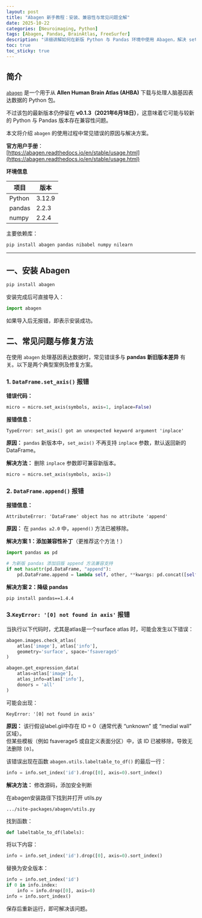 ```yaml
---
layout: post
title: "Abagen 新手教程：安装、兼容性与常见问题全解"
date: 2025-10-22
categories: [Neuroimaging, Python]
tags: [Abagen, Pandas, BrainAtlas, FreeSurfer]
description: "详细讲解如何在新版 Python 与 Pandas 环境中使用 Abagen，解决 set_axis、append、KeyError '[0] not found in axis' 等常见问题。"
toc: true
toc_sticky: true
---
```


##  简介

[`abagen`](https://github.com/netneurolab/abagen) 是一个用于从 **Allen Human Brain Atlas (AHBA)** 下载与处理人脑基因表达数据的 Python 包。

不过该包的最新版本仍停留在 **v0.1.3（2021年6月18日）**，这意味着它可能与较新的 Python 与 Pandas 版本存在兼容性问题。

本文将介绍 `abagen` 的使用过程中常见错误的原因与解决方案。

 **官方用户手册**：  
[https://abagen.readthedocs.io/en/stable/usage.html](https://abagen.readthedocs.io/en/stable/usage.html)



**环境信息**

| 项目 | 版本 |
|------|------|
| Python | 3.12.9 |
| pandas | 2.2.3 |
| numpy | 2.2.4 |

主要依赖库：

```bash
pip install abagen pandas nibabel numpy nilearn
```

---

## 一、安装 Abagen

```bash
pip install abagen
```

安装完成后可直接导入：

```python
import abagen
```

如果导入后无报错，即表示安装成功。



## 二、常见问题与修复方法

在使用 `abagen` 处理基因表达数据时，常见错误多与 **pandas 新旧版本差异** 有关。以下是两个典型案例及修复方案。


###  1. `DataFrame.set_axis()` 报错

**错误代码：**

```python
micro = micro.set_axis(symbols, axis=1, inplace=False)
```

**报错信息：**

```
TypeError: set_axis() got an unexpected keyword argument 'inplace'
```

**原因：**  `pandas` 新版本中，`set_axis()` 不再支持 `inplace` 参数，默认返回新的 DataFrame。



**解决方法：** 删除 `inplace` 参数即可兼容新版本。

```python
micro = micro.set_axis(symbols, axis=1)
```




###  2. `DataFrame.append()` 报错

**报错信息：**

```
AttributeError: 'DataFrame' object has no attribute 'append'
```

**原因：** 在 `pandas ≥2.0` 中，`append()` 方法已被移除。


**解决方案 1：添加兼容性补丁**（更推荐这个方法！）

```python
import pandas as pd

# 为新版 pandas 添加旧版 append 方法兼容支持
if not hasattr(pd.DataFrame, "append"):
    pd.DataFrame.append = lambda self, other, **kwargs: pd.concat([self, other], **kwargs)
```

**解决方案 2：降级 pandas**

```bash
pip install pandas==1.4.4
```




### 3.`KeyError: '[0] not found in axis'` 报错

当执行以下代码时，尤其是atlas是一个surface atlas 时，可能会发生以下错误：

```python
abagen.images.check_atlas(
    atlas['image'], atlas['info'], 
    geometry='surface', space='fsaverage5'
)

abagen.get_expression_data(
    atlas=atlas['image'],
    atlas_info=atlas['info'],
    donors = 'all'
)
```

可能会出现：

```
KeyError: '[0] not found in axis'
```



**原因：** 该行假设label.gii中存在 ID = 0（通常代表 “unknown” 或 “medial wall” 区域）。  
但某些模板（例如 fsaverage5 或自定义表面分区）中，该 ID 已被移除，导致无法删除 `[0]`。

该错误出现在函数 `abagen.utils.labeltable_to_df()` 的最后一行：

```python
info = info.set_index('id').drop([0], axis=0).sort_index()
```

**解决方法：** 修改源码，添加安全判断

在abagen安装路径下找到并打开 utils.py

```
.../site-packages/abagen/utils.py
```

找到函数：

```python
def labeltable_to_df(labels):
```

将以下内容：

```python
info = info.set_index('id').drop([0], axis=0).sort_index()
```

替换为安全版本：

```python
info = info.set_index('id')
if 0 in info.index:
    info = info.drop([0], axis=0)
info = info.sort_index()
```

保存后重新运行，即可解决该问题。

